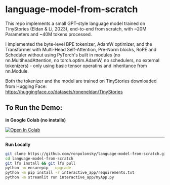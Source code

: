 # language-model-from-scratch
This repo implements a small GPT-style language model trained on TinyStories (Eldan & Li, 2023), end-to-end from scratch, with ~20M Parameters and ~40M tokens processed.

I implemented the byte-level BPE tokenizer, AdamW optimizer, and the Transformer with Multi-Head Self-Attention, Pre-Norm blocks, RoPE and Scheduler without using PyTorch's built in modules (no nn.MultiheadAttention, no torch.optim.AdamW, no schedulers, no external tokenizers) - only using basic tensor operatins and inheritance from nn.Module.

Both the tokenizer and the model are trained on TinyStories downloaded from Hugging Face: https://huggingface.co/datasets/roneneldan/TinyStories

## To Run the Demo:

**in Google Colab (no installs)**

[![Open In Colab](https://colab.research.google.com/assets/colab-badge.svg)](
https://colab.research.google.com/github/ronpolonsky/language-model-from-scratch/blob/main/interactive_app/myApp.ipynb)

---

**Run Locally**

```bash
git clone https://github.com/ronpolonsky/language-model-from-scratch.git
cd language-model-from-scratch
git lfs install && git lfs pull
python -m ensurepip --upgrade
python -m pip install -r interactive_app/requirements.txt
python -m streamlit run interactive_app/myApp.py

